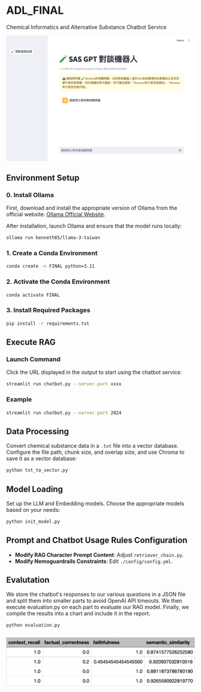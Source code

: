 
# ADL_FINAL

Chemical Informatics and Alternative Substance Chatbot Service

![RAG](./chatbot.png)

## Environment Setup

### 0. Install Ollama

First, download and install the appropriate version of Ollama from the official website: [Ollama Official Website](https://ollama.com).

After installation, launch Ollama and ensure that the model runs locally:

```bash
ollama run kenneth85/llama-3-taiwan
```

### 1. Create a Conda Environment

```bash
conda create -n FINAL python=3.11
```

### 2. Activate the Conda Environment

```bash
conda activate FINAL
```

### 3. Install Required Packages

```bash
pip install -r requirements.txt
```

## Execute RAG

### Launch Command
Click the URL displayed in the output to start using the chatbot service:

```bash
streamlit run chatbot.py --server.port xxxx
```

### Example

```bash
streamlit run chatbot.py --server.port 2024
```

## Data Processing

Convert chemical substance data in a `.txt` file into a vector database. Configure the file path, chunk size, and overlap size, and use Chroma to save it as a vector database:

```bash
python txt_to_vector.py
```

## Model Loading

Set up the LLM and Embedding models. Choose the appropriate models based on your needs:

```bash
python init_model.py
```

## Prompt and Chatbot Usage Rules Configuration

- **Modify RAG Character Prompt Content**: Adjust `retriever_chain.py`.
- **Modify Nemoguardrails Constraints**: Edit `./config/config.yml`.


## Evalutation
We store the chatbot's responses to our various questions in a JSON file and split them into smaller parts to avoid OpenAI API timeouts. We then execute evaluation.py on each part to evaluate our RAG model. Finally, we compile the results into a chart and include it in the report.

```bash
python evaluation.py
```

![RAGAS result](ragas_result.png)
